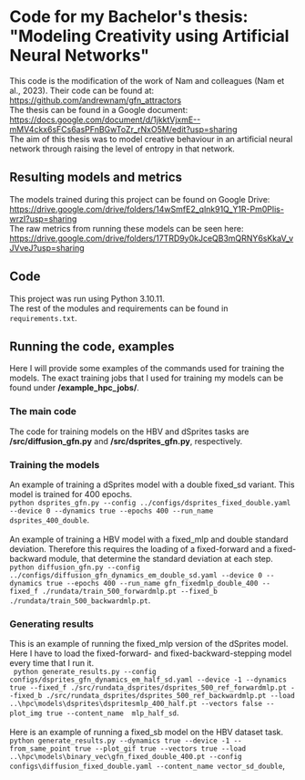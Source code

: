 # Code for my Bachelor's thesis: "Modeling Creativity using Artificial Neural Networks"
This code is the modification of the work of Nam and colleagues (Nam et al., 2023). Their code can be found at: https://github.com/andrewnam/gfn_attractors <br>
The thesis can be found in a Google document: https://docs.google.com/document/d/1jkktVjxmE--mMV4ckx6sFCs6asPFnBGwToZr_rNxO5M/edit?usp=sharing<br>
The aim of this thesis was to model creative behaviour in an artificial neural network through raising the level of entropy in that network.
## Resulting models and metrics
The models trained during this project can be found on Google Drive: https://drive.google.com/drive/folders/14wSmfE2_qlnk91Q_Y1R-Pm0Plis-wrzI?usp=sharing <br>
The raw metrics from running these models can be seen here: https://drive.google.com/drive/folders/17TRD9y0kJceQB3mQRNY6sKkaV_vJVveJ?usp=sharing

## Code
This project was run using Python 3.10.11. <br>
The rest of the modules and requirements can be found in ``` requirements.txt ```.<br>
## Running the code, examples
Here I will provide some examples of the commands used for training the models. The exact training jobs that I used for training my models can be found under **/example_hpc_jobs/**.<br>
### The main code
The code for training models on the HBV and dSprites tasks are **/src/diffusion_gfn.py** and **/src/dsprites_gfn.py**, respectively.
### Training the models
An example of training a dSprites model with a double fixed_sd variant. This model is trained for 400 epochs. <br>
```python dsprites_gfn.py --config ../configs/dsprites_fixed_double.yaml --device 0 --dynamics true --epochs 400 --run_name dsprites_400_double```. <br> <br>
An example of training a HBV model with a fixed_mlp and double standard deviation. Therefore this requires the loading of a fixed-forward and a fixed-backward module, that determine the standard deviation at each step. <br>
```python diffusion_gfn.py --config ../configs/diffusion_gfn_dynamics_em_double_sd.yaml --device 0 --dynamics true --epochs 400 --run_name gfn_fixedmlp_double_400 --fixed_f ./rundata/train_500_forwardmlp.pt --fixed_b ./rundata/train_500_backwardmlp.pt```.

### Generating results
This is an example of running the fixed_mlp version of the dSprites model. Here I have to load the fixed-forward- and fixed-backward-stepping model every time that I run it. <br>
``` python generate_results.py --config configs/dsprites_gfn_dynamics_em_half_sd.yaml --device -1 --dynamics true --fixed_f ./src/rundata_dsprites/dsprites_500_ref_forwardmlp.pt --fixed_b ./src/rundata_dsprites/dsprites_500_ref_backwardmlp.pt --load ..\hpc\models\dsprites\dspritesmlp_400_half.pt --vectors false --plot_img true --content_name  mlp_half_sd```. <br> <br>
Here is an example of running a fixed_sb model on the HBV dataset task. <br>
```python generate_results.py --dynamics true --device -1 --from_same_point true --plot_gif true --vectors true --load ..\hpc\models\binary_vec\gfn_fixed_double_400.pt --config configs\diffusion_fixed_double.yaml --content_name vector_sd_double```,

